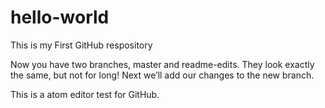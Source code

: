 # hello-world
This is my First GitHub respository

Now you have two branches, master and readme-edits. They look exactly the same, but not for long! Next we’ll add our changes to the new branch.




This is a atom editor test for GitHub.
